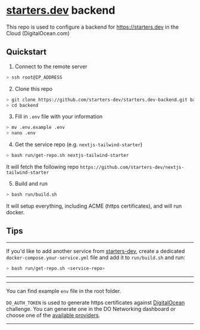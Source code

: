 # [starters.dev](https://starters.dev) backend

This repo is used to configure a backend for https://starters.dev in the Cloud (DigitalOcean.com)

## Quickstart

1. Connect to the remote server

```bash
> ssh root@IP_ADDRESS
```

2. Clone this repo

```bash
> git clone https://github.com/starters-dev/starters.dev-backend.git backend
> cd backend
```

3. Fill in `.env` file with your information

```bash
> mv .env.example .env
> nano .env
```

4. Get the service repo (e.g. `nextjs-tailwind-starter`)

```bash
> bash run/get-repo.sh nextjs-tailwind-starter
```

It will fetch the following repo `https://github.com/starters-dev/nextjs-tailwind-starter`

5. Build and run

```bash
> bash run/build.sh
```

It will setup everything, including ACME (https certificates), and will run docker.

## Tips

---

If you'd like to add another service from [starters-dev](https://github.com/starters-dev), create a dedicated `docker-compose.your-service.yml` file and add it to `run/build.sh` and run:

```bash
> bash run/get-repo.sh <service-repo>
```

---

---

You can find example `env` file in the root folder.

`DO_AUTH_TOKEN` is used to generate https certificates against [DigitalOcean](https://digitalocean.com) challenge. You can generate one in the DO Networking dashboard or choose one of the [available providers](https://doc.traefik.io/traefik/https/acme/#providers).

---
